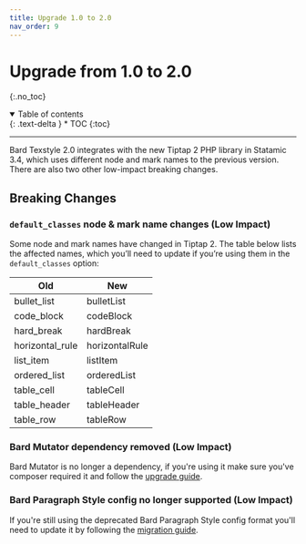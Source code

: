 ```yaml
---
title: Upgrade 1.0 to 2.0
nav_order: 9
---
```


# Upgrade from 1.0 to 2.0
{:.no_toc}

<details open markdown="block">
  <summary>
      Table of contents
  </summary>
  {: .text-delta }
* TOC
{:toc}
</details>

---

Bard Texstyle 2.0 integrates with the new Tiptap 2 PHP library in Statamic 3.4, which uses different node and mark names to the previous version. There are also two other low-impact breaking changes.

## Breaking Changes

### `default_classes` node & mark name changes (Low Impact)

Some node and mark names have changed in Tiptap 2. The table below lists the affected names, which you’ll need to update if you’re using them in the `default_classes` option:

| Old             | New            |
| --------------- | -------------- |
| bullet_list     | bulletList     | 
| code_block      | codeBlock      | 
| hard_break      | hardBreak      | 
| horizontal_rule | horizontalRule | 
| list_item       | listItem       | 
| ordered_list    | orderedList    | 
| table_cell      | tableCell      | 
| table_header    | tableHeader    | 
| table_row       | tableRow       | 

### Bard Mutator dependency removed (Low Impact)

Bard Mutator is no longer a dependency, if you're using it make sure you've composer required it and follow the [upgrade guide](https://jacksleight.github.io/statamic-bard-mutator/upgrade-1-0-to-2-0.html).

### Bard Paragraph Style config no longer supported (Low Impact)

If you're still using the deprecated Bard Paragraph Style config format you'll need to update it by following the [migration guide](https://github.com/jacksleight/statamic-bard-texstyle/blob/main/MIGRATION.md).